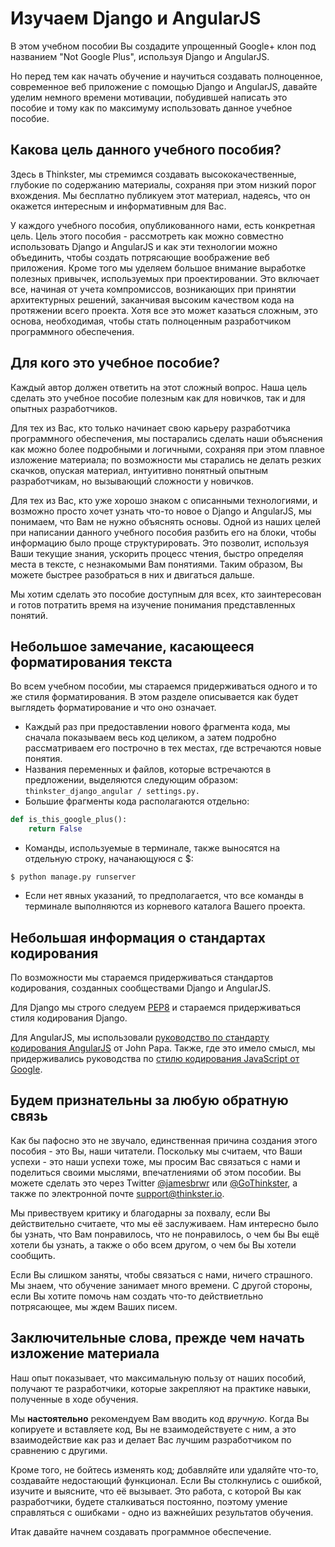 # Изучаем Django и AngularJS

В этом учебном пособии Вы создадите упрощенный Google+ клон под названием "Not Google Plus", используя Django и AngularJS.

Но перед тем как начать обучение и научиться создавать полноценное, современное веб приложение с помощью Django и AngularJS,
давайте уделим немного времени мотивации, побудившей написать это пособие и тому как по максимуму использовать данное учебное пособие.

## Какова цель данного учебного пособия?

Здесь в Thinkster, мы стремимся создавать высококачественные, глубокие по содержанию материалы, сохраняя при этом низкий порог вхождения.
Мы бесплатно публикуем этот материал, надеясь, что он окажется интересным и информативным для Вас.

У каждого учебного пособия, опубликованного нами, есть конкретная цель. Цель этого пособия - рассмотреть как можно совместно 
использовать Django и AngularJS и как эти технологии можно объединить, чтобы создать потрясающие воображение веб приложения. Кроме того мы 
уделяем большое внимание выработке полезных привычек, используемых при проектировании. Это включает все, начиная от учета компромиссов, 
возникающих при принятии архитектурных решений, заканчивая высоким качеством кода на протяжении всего проекта. Хотя все это может
казаться сложным, это основа, необходимая, чтобы стать полноценным разработчиком программного обеспечения.

## Для кого это учебное пособие?

Каждый автор должен ответить на этот сложный вопрос. Наша цель сделать это учебное пособие полезным как для новичков, так и для опытных разработчиков.

Для тех из Вас, кто только начинает свою карьеру разработчика программного обеспечения, мы постарались сделать наши объяснения как можно более подробными и логичными, сохраняя при этом плавное изложение материала; по возможности мы старались не делать резких скачков, опуская материал, интуитивно понятный опытным разработчикам, но вызывающий сложности у новичков.

Для тех из Вас, кто уже хорошо знаком с описанными технологиями, и возможно просто хочет узнать что-то новое о Django и AngularJS, мы понимаем, что Вам не нужно объяснять основы. Одной из наших целей при написании данного учебного пособия разбить его на блоки, чтобы информацию было проще структурировать. Это позволит, используя Ваши текущие знания, ускорить процесс чтения, быстро определяя места в тексте, с незнакомыми Вам понятиями. Таким образом, Вы можете быстрее разобраться в них и двигаться дальше.

Мы хотим сделать это пособие доступным для всех, кто заинтересован и готов потратить время на изучение понимания представленных понятий.

## Небольшое замечание, касающееся форматирования текста

Во всем учебном пособии, мы стараемся придерживаться одного и то же стиля форматирования. В этом разделе описывается как будет выглядеть форматирование и что оно означает.

* Каждый раз при предоставлении нового фрагмента кода, мы сначала показываем весь код целиком, а затем подробно рассматриваем его построчно в тех местах, где встречаются новые понятия.
* Названия переменных и файлов, которые встречаются в предложении, выделяются следующим образом: `thinkster_django_angular / settings.py.`
* Большие фрагменты кода располагаются отдельно:
```python
def is_this_google_plus():
    return False
```
* Команды, используемые в терминале, также выносятся на отдельную строку, начанающуюся с $:
``` 
$ python manage.py runserver 
```
* Если нет явных указаний, то предполагается, что все команды в терминале выполняются из корневого каталога Вашего проекта.

## Небольшая информация о стандартах кодирования

По возможности мы стараемся придерживаться стандартов кодирования, созданных сообществами Django и AngularJS.

Для Django мы строго следуем [PEP8](http://legacy.python.org/dev/peps/pep-0008/) и стараемся придерживаться стиля кодирования Django.

Для AngularJS, мы использовали [руководство по стандарту кодирования AngularJS](https://github.com/johnpapa/angularjs-styleguide) от John Papa. Также, где это имело смысл, мы придерживались руководства по [стилю кодирования JavaScript от Google](https://google-styleguide.googlecode.com/svn/trunk/javascriptguide.xml).

## Будем признательны за любую обратную связь

Как бы пафосно это не звучало, единственная причина создания этого пособия - это Вы, наши читатели. Поскольку мы считаем, что Ваши успехи - это наши успехи тоже, мы просим Вас связаться с нами и поделиться своими мыслями, впечатлениями об этом пособии. Вы можете сделать это через Twitter [@jamesbrwr](http://twitter.com/jamesbrwr) или [@GoThinkster](http://twitter.com/gothinkster), а также по электронной почте support@thinkster.io.

Мы привествуем критику и благодарны за похвалу, если Вы действительно считаете, что мы её заслуживаем. Нам интересно было бы узнать, что Вам понравилось, что не понравилось, о чем бы Вы ещё хотели бы узнать, а также о обо всем другом, о чем бы Вы хотели сообщить.

Если Вы слишком заняты, чтобы связаться с нами, ничего страшного. Мы знаем, что обучение занимает много времени. С другой стороны, если Вы хотите помочь нам создать что-то действиетльно потрясающее, мы ждем Ваших писем.

## Заключительные слова, прежде чем начать изложение материала

Наш опыт показывает, что максимальную пользу от наших пособий, получают те разработчики, которые закрепляют на практике навыки, полученные в ходе обучения.

Мы **настоятельно** рекомендуем Вам вводить код _вручную_. Когда Вы копируете и вставляете код, Вы не взаимодействуете с ним, а это взаимодействие как раз и делает Вас лучшим разработчиком по сравнению с другими.

Кроме того, не бойтесь изменять код; добавляйте или удаляйте что-то, создавайте недостающий функционал. Если Вы столкнулись с ошибкой, изучите и выясните, что её вызывает. Это работа, с которой Вы как разработчики, будете сталкиваться постоянно, поэтому умение справляться с ошибками - одно из важнейших результатов обучения.

Итак давайте начнем создавать программное обеспечение.


